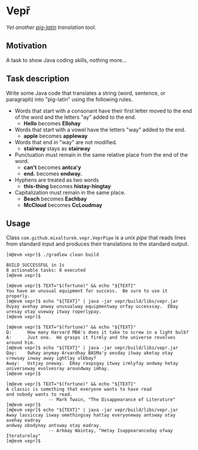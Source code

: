 Vepř
====

*Yet another [pig-latin][wikipedia] translation tool.*


Motivation
----------

A task to show Java coding skills, nothing more...


Task description
----------------

Write some Java code that translates a string (word, sentence, or paragraph) into "pig-latin" using the following rules.

- Words that start with a consonant have their first letter moved to the end of the word and the letters "ay" added to the end.
    - **Hello** becomes **Ellohay**
- Words that start with a vowel have the letters "way" added to the end.
    - **apple** becomes **appleway**
- Words that end in "way" are not modified.
    - **stairway** stays as **stairway**
- Punctuation must remain in the same relative place from the end of the word.
    - **can't** becomes **antca'y**
    - **end.** becomes **endway.**
- Hyphens are treated as two words
    - **this-thing** becomes **histay-hingtay**
- Capitalization must remain in the same place.
    - **Beach** becomes **Eachbay**
    - **McCloud** becomes **CcLoudmay**


Usage
-----

Class `com.github.mixalturek.vepr.VeprPipe` is a *unix pipe* that reads lines from standard input and produces
their translations to the standard output.

```
[m@evm vepr]$ ./gradlew clean build

BUILD SUCCESSFUL in 1s
8 actionable tasks: 8 executed
[m@evm vepr]$
```

```
[m@evm vepr]$ TEXT="$(fortune)" && echo "${TEXT}"
You have an unusual equipment for success.  Be sure to use it properly.
[m@evm vepr]$ echo "${TEXT}" | java -jar vepr/build/libs/vepr.jar
Ouyay avehay anway unusualway equipmentway orfay uccesssay.  EBay uresay otay useway itway roperlypay.
[m@evm vepr]$ 
```

```
[m@evm vepr]$ TEXT="$(fortune)" && echo "${TEXT}"
Q:      How many Harvard MBA's does it take to screw in a light bulb?
A:      Just one.  He grasps it firmly and the universe revolves around him.
[m@evm vepr]$ echo "${TEXT}" | java -jar vepr/build/libs/vepr.jar
Qay:    Owhay anymay Arvardhay BASMa'y oesday itway aketay otay crewsay inway away ightlay ulbbay?
Away:   Ustjay oneway.  EHay raspsgay itway irmlyfay andway hetay universeway evolvesray aroundway imhay.
[m@evm vepr]$ 
```

```
[m@evm vepr]$ TEXT="$(fortune)" && echo "${TEXT}"
A classic is something that everyone wants to have read
and nobody wants to read.
                -- Mark Twain, "The Disappearance of Literature"
[m@evm vepr]$
[m@evm vepr]$ echo "${TEXT}" | java -jar vepr/build/libs/vepr.jar
Away lassiccay isway omethingsay hattay everyoneway antsway otay avehay eadray
andway obodynay antsway otay eadray.
                -- Arkmay Waintay, "Hetay Isappearanceday ofway Iteraturelay"
[m@evm vepr]$ 
```


[wikipedia]: https://en.wikipedia.org/wiki/Pig_Latin
